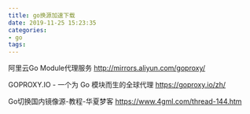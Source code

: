 ```yaml
---
title: go换源加速下载
date: 2019-11-25 15:23:35
categories:
- go
tags:
---
```


阿里云Go Module代理服务
http://mirrors.aliyun.com/goproxy/

GOPROXY.IO - 一个为 Go 模块而生的全球代理
https://goproxy.io/zh/

Go切换国内镜像源-教程-华夏梦客
https://www.4gml.com/thread-144.htm
